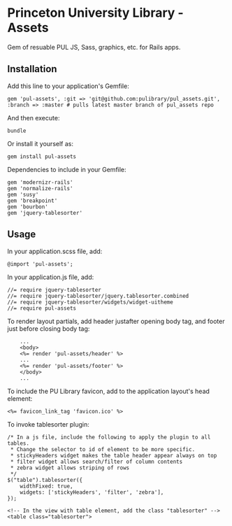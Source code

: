 # Princeton University Library - Assets

Gem of resuable PUL JS, Sass, graphics, etc. for Rails apps.

## Installation

Add this line to your application's Gemfile:
	
	gem 'pul-assets', :git => 'git@github.com:pulibrary/pul_assets.git', :branch => :master # pulls latest master branch of pul_assets repo

And then execute:

    bundle

Or install it yourself as:

    gem install pul-assets 

Dependencies to include in your Gemfile:

	gem 'modernizr-rails'
	gem 'normalize-rails'
	gem 'susy'
	gem 'breakpoint'
	gem 'bourbon'
	gem 'jquery-tablesorter'

## Usage

In your application.scss file, add:

    @import 'pul-assets';

In your application.js file, add:

	//= require jquery-tablesorter
	//= require jquery-tablesorter/jquery.tablesorter.combined
	//= require jquery-tablesorter/widgets/widget-uitheme
	//= require pul-assets

To render layout partials, add header justafter opening body tag, and footer just before closing body tag:
```
	...
	<body>
	<%= render 'pul-assets/header' %>
	...
	<%= render 'pul-assets/footer' %>
	</body>
	...
```

To include the PU Library favicon, add to the application layout's head element: 

	<%= favicon_link_tag 'favicon.ico' %>

To invoke tablesorter plugin:

	/* In a js file, include the following to apply the plugin to all tables. 
	 * Change the selector to id of element to be more specific. 
	 * stickyHeaders widget makes the table header appear always on top
	 * filter widget allows search/filter of column contents
	 * zebra widget allows striping of rows
	 */
	$("table").tablesorter({
		widthFixed: true,
		widgets: ['stickyHeaders', 'filter', 'zebra'],	
	});

	<!-- In the view with table element, add the class "tablesorter" -->
	<table class="tablesorter">
